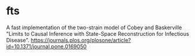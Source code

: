 # fts

A fast implementation of the two-strain model of Cobey and Baskerville "Limits to Causal Inference with State-Space Reconstruction for Infectious Disease".
https://journals.plos.org/plosone/article?id=10.1371/journal.pone.0169050
